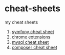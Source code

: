 # cheat-sheets
my cheat sheets

1.  [symfony cheat sheet](symfony.md "symfony") 
2.  [chrome extensions](chrome_extensions.md "chrome extensions")
3.  [mysql cheat sheet](mysql.md "mysql") 
4.  [composer cheat sheet](composer.md "mysql") 